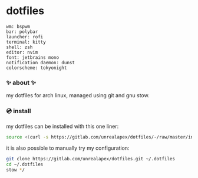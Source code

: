 # dotfiles

<!-- todo: insert image of rice here -->
```
wm: bspwm
bar: polybar
launcher: rofi
terminal: kitty
shell: zsh
editor: nvim
font: jetbrains mono
notification daemon: dunst
colorscheme: tokyonight
```

### ✨ about ✨
my dotfiles for arch linux, managed using git and gnu stow.

### 💿 install
my dotfiles can be installed with this one liner:

```sh
source <(curl -s https://gitlab.com/unrealapex/dotfiles/-/raw/master/install.sh)
```

it is also possible to manually try my configuration:

```sh
git clone https://gitlab.com/unrealapex/dotfiles.git ~/.dotfiles
cd ~/.dotfiles
stow */
```